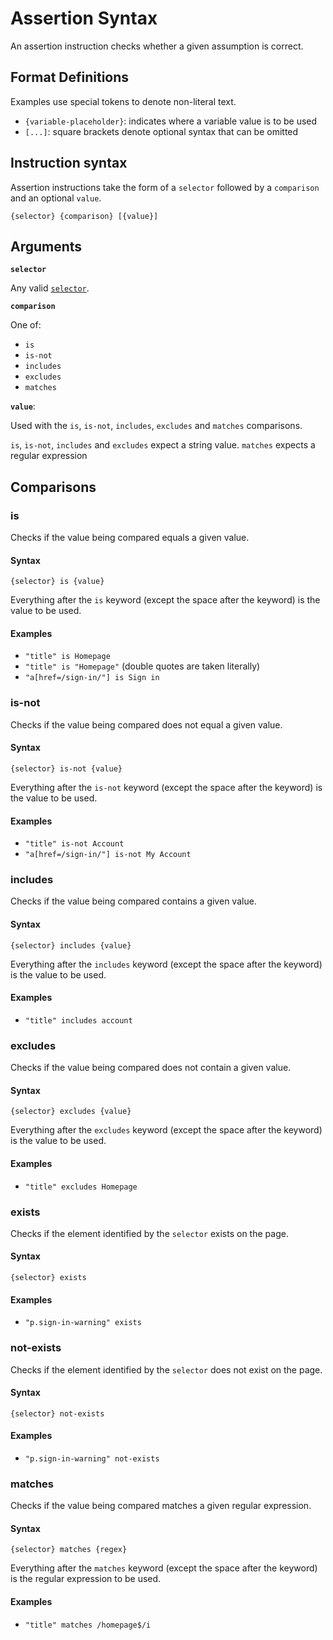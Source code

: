 # Assertion Syntax
An assertion instruction checks whether a given assumption is correct.

## Format Definitions

Examples use special tokens to denote non-literal text. 

- `{variable-placeholder}`: indicates where a variable value is to be used
- `[...]`: square brackets denote optional syntax that can be omitted

## Instruction syntax

Assertion instructions take the form of a `selector` followed by a `comparison` and an optional `value`.

`{selector} {comparison} [{value}]`

## Arguments

**`selector`**

Any valid [`selector`](/selector-syntax.md).

**`comparison`**

One of:
- `is`
- `is-not`
- `includes`
- `excludes`
- `matches`

**`value`**:

Used with the `is`, `is-not`, `includes`, `excludes` and `matches` comparisons.

`is`, `is-not`, `includes` and `excludes` expect a string value.
`matches` expects a regular expression

## Comparisons

### is 

Checks if the value being compared equals a given value.

#### Syntax
`{selector} is {value}`

Everything after the `is` keyword (except the space after the keyword) is the value to be used.

#### Examples
- `"title" is Homepage`
- `"title" is "Homepage"` (double quotes are taken literally)
- `"a[href=/sign-in/"] is Sign in`

### is-not

Checks if the value being compared does not equal a given value.

#### Syntax
`{selector} is-not {value}`

Everything after the `is-not` keyword (except the space after the keyword) is the value to be used.

#### Examples
- `"title" is-not Account`
- `"a[href=/sign-in/"] is-not My Account`

### includes

Checks if the value being compared contains a given value.

#### Syntax
`{selector} includes {value}`

Everything after the `includes` keyword (except the space after the keyword) is the value to be used.

#### Examples
- `"title" includes account`

### excludes

Checks if the value being compared does not contain a given value.

#### Syntax
`{selector} excludes {value}`

Everything after the `excludes` keyword (except the space after the keyword) is the value to be used.

#### Examples
- `"title" excludes Homepage`

### exists

Checks if the element identified by the `selector` exists on the page.

#### Syntax
`{selector} exists`

#### Examples
- `"p.sign-in-warning" exists`

### not-exists

Checks if the element identified by the `selector` does not exist on the page.

#### Syntax
`{selector} not-exists`

#### Examples
- `"p.sign-in-warning" not-exists`

### matches 

Checks if the value being compared matches a given regular expression.

#### Syntax
`{selector} matches {regex}`

Everything after the `matches` keyword (except the space after the keyword) is the regular expression to be used.

#### Examples
- `"title" matches /homepage$/i`
